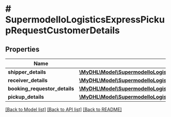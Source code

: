 # # SupermodelIoLogisticsExpressPickupRequestCustomerDetails

## Properties

Name | Type | Description | Notes
------------ | ------------- | ------------- | -------------
**shipper_details** | [**\MyDHL\Model\SupermodelIoLogisticsExpressPickupRequestCustomerDetailsShipperDetails**](SupermodelIoLogisticsExpressPickupRequestCustomerDetailsShipperDetails.md) |  |
**receiver_details** | [**\MyDHL\Model\SupermodelIoLogisticsExpressPickupRequestCustomerDetailsShipperDetails**](SupermodelIoLogisticsExpressPickupRequestCustomerDetailsShipperDetails.md) |  | [optional]
**booking_requestor_details** | [**\MyDHL\Model\SupermodelIoLogisticsExpressPickupRequestCustomerDetailsBookingRequestorDetails**](SupermodelIoLogisticsExpressPickupRequestCustomerDetailsBookingRequestorDetails.md) |  | [optional]
**pickup_details** | [**\MyDHL\Model\SupermodelIoLogisticsExpressPickupRequestCustomerDetailsShipperDetails**](SupermodelIoLogisticsExpressPickupRequestCustomerDetailsShipperDetails.md) |  | [optional]

[[Back to Model list]](../../README.md#models) [[Back to API list]](../../README.md#endpoints) [[Back to README]](../../README.md)
